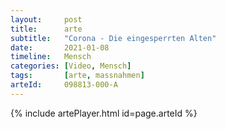 ```yaml
---
layout:     post
title:      arte
subtitle:   "Corona - Die eingesperrten Alten"
date:       2021-01-08
timeline:   Mensch
categories: [Video, Mensch]
tags:       [arte, massnahmen]
arteId:     098813-000-A
---
```


{% include artePlayer.html id=page.arteId %}

